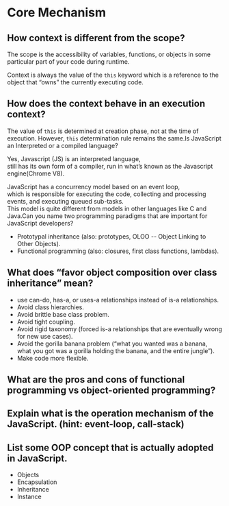 # Core Mechanism

## How context is different from the scope?

The scope is the accessibility of variables, functions, or objects in some particular part of your code during runtime.

Context is always the value of the `this` keyword which is a reference to the object that “owns” the currently executing code.

## How does the context behave in an execution context?

The value of `this` is determined at creation phase, not at the time of execution.  However, `this` determination rule remains the same.Is JavaScript an Interpreted or a compiled language?

Yes, Javascript \(JS\) is an interpreted language,  
still has its own form of a compiler, run in what’s known as the Javascript engine\(Chrome V8\).

JavaScript has a concurrency model based on an event loop,  
which is responsible for executing the code, collecting and processing events, and executing queued sub-tasks.  
This model is quite different from models in other languages like C and Java.Can you name two programming paradigms that are important for JavaScript developers?

* Prototypal inheritance \(also: prototypes, OLOO -- Object Linking to Other Objects\).
* Functional programming \(also: closures, first class functions, lambdas\).

## What does “favor object composition over class inheritance” mean?

* use can-do, has-a, or uses-a relationships instead of is-a relationships.
* Avoid class hierarchies.
* Avoid brittle base class problem.
* Avoid tight coupling.
* Avoid rigid taxonomy \(forced is-a relationships that are eventually wrong for new use cases\).
* Avoid the gorilla banana problem \(“what you wanted was a banana, what you got was a gorilla holding the banana, and the entire jungle”\).
* Make code more flexible.

## What are the pros and cons of functional programming vs object-oriented programming?

## Explain what is the operation mechanism of the JavaScript. \(hint: event-loop, call-stack\)

## List some OOP concept that is actually adopted in JavaScript.

* Objects
* Encapsulation
* Inheritance
* Instance

